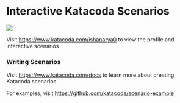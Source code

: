 # Interactive Katacoda Scenarios

[![](http://shields.katacoda.com/katacoda/ishanarya0/count.svg)](https://www.katacoda.com/ishanarya0 "Get your profile on Katacoda.com")

Visit https://www.katacoda.com/ishanarya0 to view the profile and interactive scenarios

### Writing Scenarios
Visit https://www.katacoda.com/docs to learn more about creating Katacoda scenarios

For examples, visit https://github.com/katacoda/scenario-example
